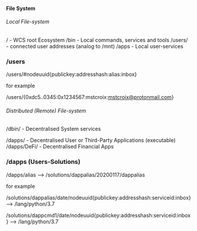 #### File System

###### Local File-system

/ - WCS root Ecosystem
/bin - Local commands, services and tools
/users/ - connected user addresses (analog to /mnt)
/apps - Local user-services

### /users

/users/#nodeuuid{publickey:addresshash:alias:inbox}

for example

/users/{0xdc5..0345:0x1234567:mstcroix:mstcroix@protonmail.com}

###### Distributed (Remote) File-system
/dbin/ - Decentralised System services

/dapps/ - Decentralised User or Third-Party Applications (executable)
/dapps/DeFi/ - Decentralised Financial Apps

### /dapps (Users-Solutions)

/dapps/alias --> /solutions/dappalias/20200117/dappalias

for example

/solutions/dappalias/date/nodeuuid{publickey:addresshash:serviceid:inbox} --> /lang/python/3.7

/solutions/dappcmd1/date/nodeuuid{publickey:addresshash:serviceid:inbox} --> /lang/python/3.7
